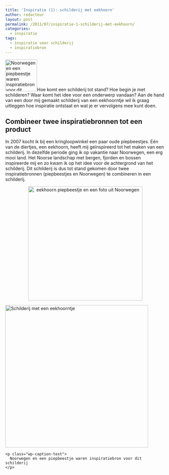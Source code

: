 ```yaml
---
title: 'Inspiratie (1): schilderij met eekhoorn'
author: redacteur
layout: post
permalink: /2011/07/inspiratie-1-schilderij-met-eekhoorn/
categories:
  - inspiratie
tags:
  - inspiratie voor schilderij
  - inspiratiebron
---
```

<img class="alignleft size-full wp-image-2165" title="Noorwegen en een piepbeestje waren inspiratiebron voor dit schilderij" src="/wordpress/wp-content/uploads/2011/07/eekhoorntje-thumbnail.jpg" alt="Noorwegen en een piepbeestje waren inspiratiebron voor dit schilderij" width="100" height="100" />Hoe komt een schilderij tot stand? Hoe begin je met schilderen? Waar komt het idee voor een onderwerp vandaan? Aan de hand van een door mij gemaakt schilderij van een eekhoorntje wil ik graag uitleggen hoe inspiratie ontstaat en wat je er vervolgens mee kunt doen.<!--more Lees hoe je tot een schilderij komt-->

## Combineer twee inspiratiebronnen tot een product

In 2007 kocht ik bij een kringloopwinkel een paar oude piepbeestjes. Eén van de diertjes, een eekhoorn, heeft mij geïnspireerd tot het maken van een schilderij. In dezelfde periode ging ik op vakantie naar Noorwegen, een erg mooi land. Het Noorse landschap met bergen, fjorden en bossen inspireerde mij en zo kwam ik op het idee voor de achtergrond van het schilderij. Dit schilderij is dus tot stand gekomen door twee inspiratiebronnen (piepbeestjes en Noorwegen) te combineren in een schilderij.

<p style="text-align: center;">
  <img class="aligncenter size-full wp-image-2201" title="eekhoorn piepbeestje en een foto uit Noorwegen" src="/wordpress/wp-content/uploads/2011/07/eekhoorn-en-Noorwegen.jpg" alt="eekhoorn piepbeestje en een foto uit Noorwegen" width="360" height="360" />
</p>

<p style="text-align: center;">
  <div id="attachment_2322" style="width: 460px" class="wp-caption aligncenter">
    <img class="size-full wp-image-2322" title="Schilderij met een eekhoorntje" src="/wordpress/wp-content/uploads/2011/07/eekhoorntje-schilderij.jpg" alt="Schilderij met een eekhoorntje" width="450" height="449" />
    
    <p class="wp-caption-text">
      Noorwegen en een piepbeestje waren inspiratiebron voor dit schilderij
    </p>
  </div>
